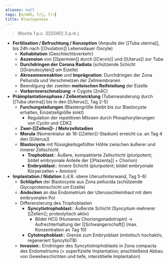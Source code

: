 ```yaml
---
aliases: null
tags: [m/m05, f/🐣, f/💀]
title: Blastogenese
---
```

> Woche 1 p.c. ([[SSW]] 3 p.m.)

- **Fertilisation / Befruchtung / Konzeption** (Ampulle der [[Tuba uterina]], bis 24h nach [[Ovulation]] Lebensdauer Oocyte)
    - **Kohabitation** (Geschlechtsverkehr)
    - **Aszension** von [[Spermien]] durch [[Cervix]] und [[Uterus]] zur Tuba
    - **Durchdringen der Corona Radiata** (schützende Schicht [[Granulocyten]] um Eizelle)
    - **Akrosomenreaktion** und **Imprägnation**: Durchdringen der Zona Pellucida und Verschmelzen der Zellmembranen
    - Beendigung der zweiten **meitoischen Reifeteilung** der Eizelle
    - **Vorkernverschmelzung** → Cygote (2n4C)
- **Präimplantationsphase / Zellentwicklung** (Tubenwanderung durch [[Tuba uterina]] bis in den [[Uterus]], Tag 2-5)
    - **Furchungsteilungen** (Blastengröße bleibt bis zur Blastocyste erhalten, Einzelzellgröße sinkt)
        - Regulation der repetitiven Mitosen durch Phosphorylierungen von Cyclin und CDK2
    - **Zwei-[[Zellen]]- / Mehrzellstadien**
    - **Morula** (Nomenklatur ab 16-[[Zellen]]-Stadium) erreicht ca. an Tag 4 den [[Uterus]]
    - **Blastocyste** mit flüssigkeitsgefüllter Höhle zwischen äußerer und innerer Zellschicht
        - **Trophoblast**:: Äußere, kompaktierte Zellschicht (pluripotent; bildet embryonale Anteile der [[Plazenta]] + Chorion)
        - **Embryoblast**:: Innere Schicht (pluripotent; bildet embryonale Körperzellen + Amnion)
- **Implantation / Nidation** (i.d.R. obere Uterushinterwand, Tag 5-6)
    - **Schlüpfen** der Blastocyste aus Zona pellucida (schützende Glycoproteinschicht um Eizelle)
    - **Andocken** an das Endometrium der Uterusschleimhaut mit dem embryonalen Pol
    - Differenzierung des Trophoblasten
        - **Syncytiotrophoblast**:: Äußerste Schicht (Syncytium mehrerer [[Zellen]]; proteolytisch aktiv)
            - Bildet HCG (Humanes Choriongonadotropin) → Aufrechterhaltung der [[Schwangerschaft]] (max. Konzentration an Tag 10)
        - **Cytotrophoblast**:: Grenze zum Embryoblast (mitotisch hochaktiv, regeneriert SyncytioTB)
    - **Invasion**:: Eindringen des Syncytiotrophoblasts in Zona compacta des Endometriums (= superfizielle Implantation; anschließend Abbau von Gewebeschichten und tiefe, interstitielle Implantation)